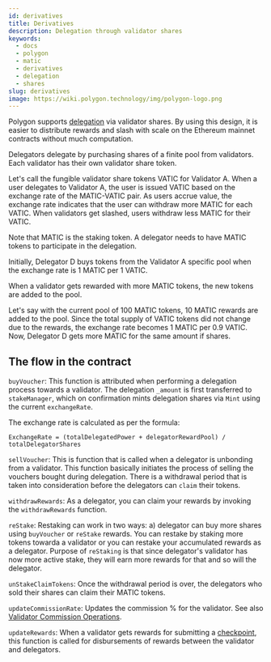 ```yaml
---
id: derivatives
title: Derivatives
description: Delegation through validator shares
keywords:
  - docs
  - polygon
  - matic
  - derivatives
  - delegation
  - shares
slug: derivatives
image: https://wiki.polygon.technology/img/polygon-logo.png
---
```


Polygon supports [delegation](/docs/maintain/glossary#delegator) via validator shares. By using this design, it is easier to distribute rewards and slash with scale on the Ethereum mainnet contracts without much computation.

Delegators delegate by purchasing shares of a finite pool from validators. Each validator has their own validator share token.

Let's call the fungible validator share tokens VATIC for Validator A. When a user delegates to Validator A, the user is issued VATIC based on the exchange rate of the MATIC-VATIC pair. As users accrue value, the exchange rate indicates that the user can withdraw more MATIC for each VATIC. When validators get slashed, users withdraw less MATIC for their VATIC.

Note that MATIC is the staking token. A delegator needs to have MATIC tokens to participate in the delegation.

Initially, Delegator D buys tokens from the Validator A specific pool when the exchange rate is 1 MATIC per 1 VATIC.

When a validator gets rewarded with more MATIC tokens, the new tokens are added to the pool.

Let's say with the current pool of 100 MATIC tokens,  10 MATIC rewards are added to the pool. Since the total supply of VATIC tokens did not change due to the rewards, the exchange rate becomes 1 MATIC per 0.9 VATIC. Now, Delegator D gets more MATIC for the same amount if shares.

## The flow in the contract

`buyVoucher`: This function is attributed when performing a delegation process towards a validator. The delegation `_amount` is first transferred to `stakeManager`, which on confirmation mints delegation shares via `Mint` using the current `exchangeRate`.

The exchange rate is calculated as per the formula:

`ExchangeRate = (totalDelegatedPower + delegatorRewardPool) / totalDelegatorShares`

`sellVoucher`: This is function that is called when a delegator is unbonding from a validator. This function basically initiates the process of selling the vouchers bought during delegation. There is a withdrawal period that is taken into consideration before the delegators can `claim` their tokens.

`withdrawRewards`: As a delegator, you can claim your rewards by invoking the `withdrawRewards` function.

`reStake`: Restaking can work in two ways: a) delegator can buy more shares using `buyVoucher` or `reStake` rewards. You can restake by staking more tokens towarda a validator or you can restake your accumulated rewards as a delegator. Purpose of `reStaking` is that since delegator's validator has now more active stake, they will earn more rewards for that and so will the delegator.

`unStakeClaimTokens`: Once the withdrawal period is over, the delegators who sold their shares can claim their MATIC tokens.

`updateCommissionRate`: Updates the commission % for the validator. See also [Validator Commission Operations](/docs/pos/operate/validator/validator-commission-operations).

`updateRewards`: When a validator gets rewards for submitting a [checkpoint](/docs/maintain/glossary#checkpoint-transaction), this function is called for disbursements of rewards between the validator and delegators.
